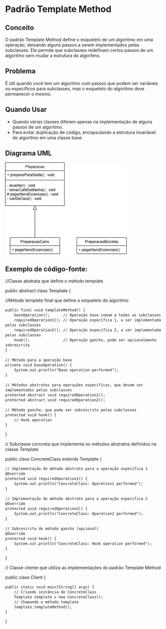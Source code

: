 # Padrão Template Method

## Conceito

O padrão Template Method define o esqueleto de um algoritmo em uma operação, deixando alguns passos a serem implementados pelas subclasses. Ele permite que subclasses redefinam certos passos de um algoritmo sem mudar a estrutura do algoritmo.

## Problema

É útil quando você tem um algoritmo com passos que podem ser variáveis ou específicos para subclasses, mas o esqueleto do algoritmo deve permanecer o mesmo.

## Quando Usar

- Quando várias classes diferem apenas na implementação de alguns passos de um algoritmo.
- Para evitar duplicação de código, encapsulando a estrutura invariável do algoritmo em uma classe base.

## Diagrama UML

![Template Method UML Diagram](template-method-uml.png)

## Exemplo de código-fonte:

//Classe abstrata que define o método template

public abstract class Template {

//Método template final que define o esqueleto do algoritmo

    public final void templateMethod() {
        baseOperation();      // Operação base comum a todas as subclasses
        requiredOperation1(); // Operação específica 1, a ser implementada pelas subclasses
        requiredOperation2(); // Operação específica 2, a ser implementada pelas subclasses
        hook();               // Operação gancho, pode ser opcionalmente sobrescrita
    }

    // Método para a operação base
    private void baseOperation() {
        System.out.println("Base operation performed");
    }

    // Métodos abstratos para operações específicas, que devem ser implementados pelas subclasses
    protected abstract void requiredOperation1();
    protected abstract void requiredOperation2();

    // Método gancho, que pode ser sobrescrito pelas subclasses
    protected void hook() {
        // Hook operation
    }
}

// Subclasse concreta que implementa os métodos abstratos definidos na classe Template

public class ConcreteClass extends Template {

    // Implementação do método abstrato para a operação específica 1
    @Override
    protected void requiredOperation1() {
        System.out.println("ConcreteClass: Operation1 performed");
    }

    // Implementação do método abstrato para a operação específica 2
    @Override
    protected void requiredOperation2() {
        System.out.println("ConcreteClass: Operation2 performed");
    }

    // Sobrescrita do método gancho (opcional)
    @Override
    protected void hook() {
        System.out.println("ConcreteClass: Hook operation performed");
    }
}

// Classe cliente que utiliza as implementações do padrão Template Method

public class Client {

    public static void main(String[] args) {
        // Criando instância de ConcreteClass
        Template template = new ConcreteClass();
        // Chamando o método template
        template.templateMethod();
    }
}

